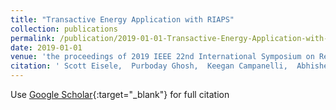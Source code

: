 ```yaml
---
title: "Transactive Energy Application with RIAPS"
collection: publications
permalink: /publication/2019-01-01-Transactive-Energy-Application-with-RIAPS
date: 2019-01-01
venue: 'the proceedings of 2019 IEEE 22nd International Symposium on Real-Time Distributed Computing (ISORC)'
citation: ' Scott Eisele,  Purboday Ghosh,  Keegan Campanelli,  Abhishek Dubey,  Gabor Karsai, &quot;Transactive Energy Application with RIAPS.&quot; In the proceedings of 2019 IEEE 22nd International Symposium on Real-Time Distributed Computing (ISORC), 2019.'
---
```

Use [Google Scholar](https://scholar.google.com/scholar?q=Transactive+Energy+Application+with+RIAPS){:target="_blank"} for full citation

